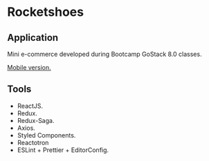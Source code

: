 # Rocketshoes

## Application

Mini e-commerce developed during Bootcamp GoStack 8.0 classes.

[Mobile version.](https://github.com/BrunoFacundo/bootcamp-gostack/tree/master/challenge-07)

## Tools

-   ReactJS.
-   Redux.
-   Redux-Saga.
-   Axios.
-   Styled Components.
-   Reactotron
-   ESLint + Prettier + EditorConfig.
